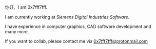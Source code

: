 你好，I am 0x7fff7fff.

I am currently working at *Siemens Digital Industries Software*.   

I have experience in computer graphics, CAD software development and many more.  

If you want to collab, please contact me via 0x7fff7fff@protonmail.com

